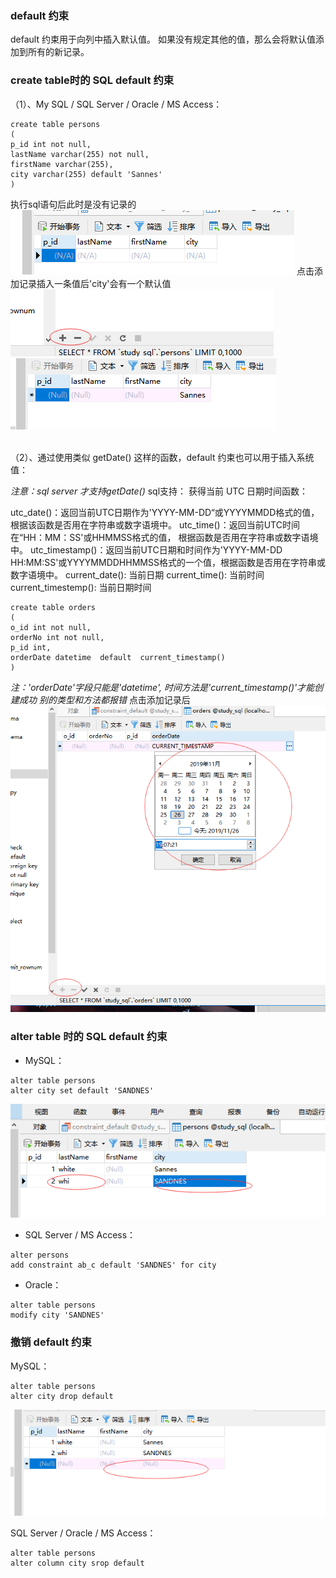 ### default 约束

default 约束用于向列中插入默认值。
如果没有规定其他的值，那么会将默认值添加到所有的新记录。

### create table时的 SQL default 约束

（1）、My SQL / SQL Server / Oracle / MS Access：
```
create table persons
(
p_id int not null,
lastName varchar(255) not null,
firstName varchar(255),
city varchar(255) default 'Sannes'
)
```
执行sql语句后此时是没有记录的
<img src='./img/constraint_default.png' />
点击添加记录插入一条值后'city'会有一个默认值
<img src='./img/constraint_default_add.png' />
<img src='./img/constraint_default_add_data.png' />


<br />
（2）、通过使用类似 getDate() 这样的函数，default 约束也可以用于插入系统值：

*注意：sql server 才支持getDate()*
sql支持：
获得当前 UTC 日期时间函数：
> 
utc_date()：返回当前UTC日期作为'YYYY-MM-DD“或YYYYMMDD格式的值， 根据该函数是否用在字符串或数字语境中。
utc_time()：返回当前UTC时间在“HH：MM：SS'或HHMMSS格式的值， 根据函数是否用在字符串或数字语境中。
utc_timestamp()：返回当前UTC日期和时间作为'YYYY-MM-DD HH:MM:SS'或YYYYMMDDHHMMSS格式的一个值，根据函数是否用在字符串或数字语境中。
current_date(): 当前日期
current_time(): 当前时间
current_timestemp(): 当前日期时间
```
create table orders
(
o_id int not null,
orderNo int not null,
p_id int,
orderDate datetime  default  current_timestamp()
)
``` 
*注：'orderDate'字段只能是'datetime', 时间方法是'current_timestamp()'才能创建成功*
*别的类型和方法都报错*
点击添加记录后
<img src='./img/constraint_default_current_timestamp.png' />


### alter table 时的 SQL default 约束

* MySQL：
```
alter table persons
alter city set default 'SANDNES'
```
<img src='./img/constraint_default_alter.png' />

* SQL Server / MS Access：
```
alter persons
add constraint ab_c default 'SANDNES' for city
```
* Oracle：
```
alter table persons
modify city 'SANDNES'
```

### 撤销 default 约束
MySQL：
```
alter table persons
alter city drop default
```
<img src='./img/constraint_default_alter_drop.png' />

SQL Server / Oracle / MS Access：
```
alter table persons
alter column city srop default
```